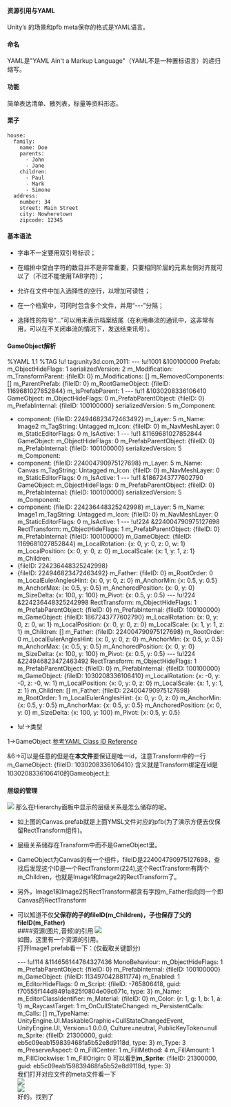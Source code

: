 #### 资源引用与YAML
Unity’s 的场景和pfb meta保存的格式是YAML语言。  

#### 命名

YAML是"YAML Ain't a Markup Language"（YAML不是一种置标语言）的递归缩写。  

#### 功能  

简单表达清单、散列表，标量等资料形态。  

#### 栗子

	house:
	  family:
	    name: Doe
	    parents:
	      - John
	      - Jane
	    children:
	      - Paul
	      - Mark
	      - Simone
	  address:
	    number: 34
	    street: Main Street
	    city: Nowheretown
	    zipcode: 12345
#### 基本语法

* 字串不一定要用双引号标识；

* 在缩排中空白字符的数目并不是非常重要，只要相同阶层的元素左侧对齐就可以了（不过不能使用TAB字符）；

* 允许在文件中加入选择性的空行，以增加可读性；

* 在一个档案中，可同时包含多个文件，并用“---”分隔；

* 选择性的符号“...”可以用来表示档案结尾（在利用串流的通讯中，这非常有用，可以在不关闭串流的情况下，发送结束讯号）。  

	
	
	

#### GameObject解析  

%YAML 1.1
%TAG !u! tag:unity3d.com,2011:
--- !u!1001 &100100000
Prefab:
  m_ObjectHideFlags: 1
  serializedVersion: 2
  m_Modification:
    m_TransformParent: {fileID: 0}
    m_Modifications: []
    m_RemovedComponents: []
  m_ParentPrefab: {fileID: 0}
  m_RootGameObject: {fileID: 1169681027852844}
  m_IsPrefabParent: 1
--- !u!1 &1030208336106410
GameObject:
  m_ObjectHideFlags: 0
  m_PrefabParentObject: {fileID: 0}
  m_PrefabInternal: {fileID: 100100000}
  serializedVersion: 5
  m_Component:
  - component: {fileID: 224946823472463492}
    m_Layer: 5
    m_Name: Image2
    m_TagString: Untagged
    m_Icon: {fileID: 0}
    m_NavMeshLayer: 0
    m_StaticEditorFlags: 0
    m_IsActive: 1
--- !u!1 &1169681027852844
GameObject:
    m_ObjectHideFlags: 0
    m_PrefabParentObject: {fileID: 0}
    m_PrefabInternal: {fileID: 100100000}
    serializedVersion: 5
    m_Component:
  - component: {fileID: 224004790975127698}
    m_Layer: 5
    m_Name: Canvas
    m_TagString: Untagged
    m_Icon: {fileID: 0}
    m_NavMeshLayer: 0
    m_StaticEditorFlags: 0
    m_IsActive: 1
--- !u!1 &1867243777602790
GameObject:
    m_ObjectHideFlags: 0
    m_PrefabParentObject: {fileID: 0}
    m_PrefabInternal: {fileID: 100100000}
    serializedVersion: 5
    m_Component:
  - component: {fileID: 224236448325242998}
    m_Layer: 5
    m_Name: Image1
    m_TagString: Untagged
    m_Icon: {fileID: 0}
    m_NavMeshLayer: 0
    m_StaticEditorFlags: 0
    m_IsActive: 1
--- !u!224 &224004790975127698
RectTransform:
    m_ObjectHideFlags: 1
    m_PrefabParentObject: {fileID: 0}
    m_PrefabInternal: {fileID: 100100000}
    m_GameObject: {fileID: 1169681027852844}
    m_LocalRotation: {x: 0, y: 0, z: 0, w: 1}
    m_LocalPosition: {x: 0, y: 0, z: 0}
    m_LocalScale: {x: 1, y: 1, z: 1}
    m_Children:
  - {fileID: 224236448325242998}
  - {fileID: 224946823472463492}
    m_Father: {fileID: 0}
    m_RootOrder: 0
    m_LocalEulerAnglesHint: {x: 0, y: 0, z: 0}
    m_AnchorMin: {x: 0.5, y: 0.5}
    m_AnchorMax: {x: 0.5, y: 0.5}
    m_AnchoredPosition: {x: 0, y: 0}
    m_SizeDelta: {x: 100, y: 100}
    m_Pivot: {x: 0.5, y: 0.5}
--- !u!224 &224236448325242998
RectTransform:
    m_ObjectHideFlags: 1
    m_PrefabParentObject: {fileID: 0}
    m_PrefabInternal: {fileID: 100100000}
    m_GameObject: {fileID: 1867243777602790}
    m_LocalRotation: {x: 0, y: 0, z: 0, w: 1}
    m_LocalPosition: {x: 0, y: 0, z: 0}
    m_LocalScale: {x: 1, y: 1, z: 1}
    m_Children: []
    m_Father: {fileID: 224004790975127698}
    m_RootOrder: 0
    m_LocalEulerAnglesHint: {x: 0, y: 0, z: 0}
    m_AnchorMin: {x: 0.5, y: 0.5}
    m_AnchorMax: {x: 0.5, y: 0.5}
    m_AnchoredPosition: {x: 0, y: 0}
    m_SizeDelta: {x: 100, y: 100}
    m_Pivot: {x: 0.5, y: 0.5}
--- !u!224 &224946823472463492
RectTransform:
    m_ObjectHideFlags: 1
    m_PrefabParentObject: {fileID: 0}
    m_PrefabInternal: {fileID: 100100000}
    m_GameObject: {fileID: 1030208336106410}
    m_LocalRotation: {x: -0, y: -0, z: -0, w: 1}
    m_LocalPosition: {x: 0, y: 0, z: 0}
    m_LocalScale: {x: 1, y: 1, z: 1}
    m_Children: []
    m_Father: {fileID: 224004790975127698}
    m_RootOrder: 1
    m_LocalEulerAnglesHint: {x: 0, y: 0, z: 0}
    m_AnchorMin: {x: 0.5, y: 0.5}
    m_AnchorMax: {x: 0.5, y: 0.5}
    m_AnchoredPosition: {x: 0, y: 0}
    m_SizeDelta: {x: 100, y: 100}
    m_Pivot: {x: 0.5, y: 0.5}


* !u!->类型 

1->GameObject  [参考YAML Class ID Reference](https://docs.unity3d.com/Manual/ClassIDReference.html)

  &6->可以是任意的但是在**本文件**要保证是唯一id，注意Transform中的一行m_GameObject: {fileID: 1030208336106410} 含义就是Transform绑定在id是1030208336106410的Gameobject上

  #### 层级的管理  

  ![](pic/3.png)
  那么在Hierarchy面板中显示的层级关系是怎么储存的呢。  

* 如上图的Canvas.prefab就是上面YMSL文件对应的pfb(为了演示方便去仅保留RectTransform组件)。

* 层级关系储存在Transform中而不是GameObject里。  

* GameObject为Canvas的有一个组件，fileID是224004790975127698，查找后发现这个ID是一个RectTransform(224),这个RectTransform有两个m_Children，也就是Image1和Image2的RectTransform了。

* 另外，Image1和Image2的RectTransform都含有字段m_Father指向同一个即Canvas的RectTransform  

* 可以知道不仅**父保存的子的fileID(m_Children)，子也保存了父的fileID(m_Father)**  
####资源(图片,音频)的引用
![](pic/4.png)  
如图，这里有一个资源的引用。  
打开Image1.prefab看一下：(仅截取关键部分) 

	--- !u!114 &114656144764327436
	MonoBehaviour:
	  m_ObjectHideFlags: 1
	  m_PrefabParentObject: {fileID: 0}
	  m_PrefabInternal: {fileID: 100100000}
	  m_GameObject: {fileID: 1134970428811774}
	  m_Enabled: 1
	  m_EditorHideFlags: 0
	  m_Script: {fileID: -765806418, guid: f70555f144d8491a825f0804e09c671c, type: 3}
	  m_Name: 
	  m_EditorClassIdentifier: 
	  m_Material: {fileID: 0}
	  m_Color: {r: 1, g: 1, b: 1, a: 1}
	  m_RaycastTarget: 1
	  m_OnCullStateChanged:
	    m_PersistentCalls:
	      m_Calls: []
	    m_TypeName: UnityEngine.UI.MaskableGraphic+CullStateChangedEvent, UnityEngine.UI,
	      Version=1.0.0.0, Culture=neutral, PublicKeyToken=null
	  m_Sprite: {fileID: 21300000, guid: eb5c09eab159839468fa5b52e8d9118d, type: 3}
	  m_Type: 3
	  m_PreserveAspect: 0
	  m_FillCenter: 1
	  m_FillMethod: 4
	  m_FillAmount: 1
	  m_FillClockwise: 1
	  m_FillOrigin: 0
可以看到**m_Sprite**: {fileID: 21300000, guid: eb5c09eab159839468fa5b52e8d9118d, type: 3}  
我们打开对应文件的meta文件看一下  
![](pic/5.png)  
![](pic/6.png)  
好的。找到了

